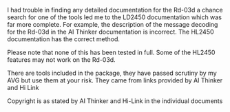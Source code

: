 I had trouble in finding any detailed documentation for the Rd-03d a chance search for one of the tools led me to the LD2450 documentation which was far more complete. For example, the description of the message decoding for the Rd-03d in the AI Thinker documentation is incorrect. The HL2450 documentation has the correct method.

Please note that none of this has been tested in full. Some of the HL2450 features may not work on the Rd-03d.

There are tools included in the package, they have passed scrutiny by my AVG but use them at your risk. They came from links provided by AI Thinker and Hi Link

Copyright is as stated by AI Thinker and Hi-Link in the individual documents


